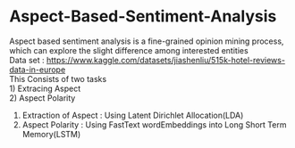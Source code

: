 # Aspect-Based-Sentiment-Analysis
Aspect based sentiment analysis is a fine-grained opinion mining process, which can explore the slight difference among interested entities<br>
Data set : https://www.kaggle.com/datasets/jiashenliu/515k-hotel-reviews-data-in-europe <br>
This Consists of two tasks <br>
	1) Extracing Aspect<br>
	2) Aspect Polarity<br>
1) Extraction of Aspect :  Using Latent Dirichlet Allocation(LDA)<br>
2) Aspect Polarity : Using FastText wordEmbeddings into Long Short Term Memory(LSTM)<br>

